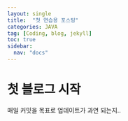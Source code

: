 ```yaml
---
layout: single
title:  "첫 연습용 포스팅"
categories: JAVA 
tag: [Coding, blog, jekyll]
toc: true 
sidebar:
  nav: "docs"
---
```


# 첫 블로그 시작 

매일 커밋을 목표로 
업데이트가 과연 되는지..


